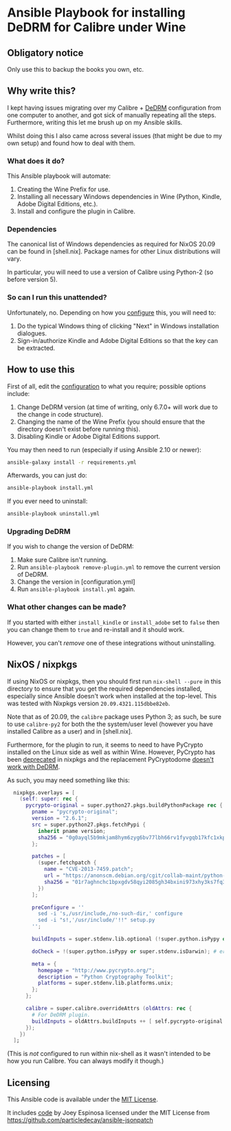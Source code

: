 Ansible Playbook for installing DeDRM for Calibre under Wine
============================================================

## Obligatory notice

Only use this to backup the books you own, etc.

## Why write this?

I kept having issues migrating over my Calibre +
[DeDRM](https://github.com/apprenticeharper/DeDRM_tools/)
configuration from one computer to another, and got sick of manually
repeating all the steps.  Furthermore, writing this let me brush up on
my Ansible skills.

Whilst doing this I also came across several issues (that might be due
to my own setup) and found how to deal with them.

### What does it do?

This Ansible playbook will automate:

1. Creating the Wine Prefix for use.
2. Installing all necessary Windows dependencies in Wine (Python,
   Kindle, Adobe Digital Editions, etc.).
3. Install and configure the plugin in Calibre.

### Dependencies

The canonical list of Windows dependencies as required for NixOS 20.09
can be found in [shell.nix].  Package names for other Linux
distributions will vary.

In particular, you will need to use a version of Calibre using
Python-2 (so before version 5).

### So can I run this unattended?

Unfortunately, no.  Depending on how you
[configure](configuration.yml) this, you will need to:

1. Do the typical Windows thing of clicking "Next" in Windows
   installation dialogues.
2. Sign-in/authorize Kindle and Adobe Digital Editions so that the key
   can be extracted.

## How to use this

First of all, edit the [configuration](configuration.yml) to what you
require; possible options include:

1. Change DeDRM version (at time of writing, only 6.7.0+ will work due
   to the change in code structure).
2. Changing the name of the Wine Prefix (you should ensure that the
   directory doesn't exist before running this).
3. Disabling Kindle or Adobe Digital Editions support.

You may then need to run (especially if using Ansible 2.10 or newer):


```sh
ansible-galaxy install -r requirements.yml
```

Afterwards, you can just do:

```sh
ansible-playbook install.yml
```

If you ever need to uninstall:

```sh
ansible-playbook uninstall.yml
```

### Upgrading DeDRM

If you wish to change the version of DeDRM:

1. Make sure Calibre isn't running.
2. Run `ansible-playbook remove-plugin.yml` to remove the current
   version of DeDRM.
3. Change the version in [configuration.yml]
4. Run `ansible-playbook install.yml` again.

### What other changes can be made?

If you started with either `install_kindle` or `install_adobe` set to
`false` then you can change them to `true` and re-install and it
should work.

However, you can't _remove_ one of these integrations without uninstalling.

## NixOS / nixpkgs

If using NixOS or nixpkgs, then you should first run `nix-shell
--pure` in this directory to ensure that you get the required
dependencies installed, especially since Ansible doesn't work when
installed at the top-level.  This was tested with Nixpkgs version
`20.09.4321.115dbbe82eb`.

Note that as of 20.09, the `calibre` package uses Python 3; as such,
be sure to use `calibre-py2` for both the the system/user level
(however you have installed Calibre as a user) and in [shell.nix].

Furthermore, for the plugin to run, it seems to need to have PyCrypto
installed on the Linux side as well as within Wine.  However, PyCrypto
has been [deprecated](https://github.com/NixOS/nixpkgs/issues/21671)
in nixpkgs and the replacement PyCryptodome [doesn't work with
DeDRM](https://github.com/apprenticeharper/DeDRM_tools/issues/1306).

As such, you may need something like this:

```nix
  nixpkgs.overlays = [
    (self: super: rec {
      pycrypto-original = super.python27.pkgs.buildPythonPackage rec {
        pname = "pycrypto-original";
        version = "2.6.1";
        src = super.python27.pkgs.fetchPypi {
          inherit pname version;
          sha256 = "0g0ayql5b9mkjam8hym6zyg6bv77lbh66rv1fyvgqb17kfc1xkpj";
        };

        patches = [
          (super.fetchpatch {
            name = "CVE-2013-7459.patch";
            url = "https://anonscm.debian.org/cgit/collab-maint/python-crypto.git/plain/debian/patches/CVE-2013-7459.patch?h=debian/2.6.1-7";
            sha256 = "01r7aghnchc1bpxgdv58qyi2085gh34bxini973xhy3ks7fq3ir9";
          })
        ];

        preConfigure = ''
          sed -i 's,/usr/include,/no-such-dir,' configure
          sed -i "s!,'/usr/include/'!!" setup.py
        '';

        buildInputs = super.stdenv.lib.optional (!super.python.isPypy or false) super.gmp; # optional for pypy

        doCheck = !(super.python.isPypy or super.stdenv.isDarwin); # error: AF_UNIX path too long

        meta = {
          homepage = "http://www.pycrypto.org/";
          description = "Python Cryptography Toolkit";
          platforms = super.stdenv.lib.platforms.unix;
        };
      };

      calibre = super.calibre.overrideAttrs (oldAttrs: rec {
        # For DeDRM plugin.
        buildInputs = oldAttrs.buildInputs ++ [ self.pycrypto-original ];
      });
    })
  ];
```

(This is _not_ configured to run within nix-shell as it wasn't
intended to be how you run Calibre.  You can always modify it though.)

## Licensing

This Ansible code is available under the [MIT License](LICENSE).

It includes [code](library/json_patch.py) by Joey Espinosa licensed
under the MIT License from
https://github.com/particledecay/ansible-jsonpatch
